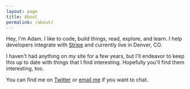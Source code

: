 ```yaml
---
layout: page
title: About
permalink: /about/
---
```


Hey, I'm Adam. I like to code, build things, read, explore, and learn. I help developers integrate with <a href="https://stripe.com">Stripe</a> and currently live in Denver, CO.  

I haven't had anything on my site for a few years, but I'll endeavor to keep this up to date with things that I find interesting. Hopefully you'll find them interesting, too. 

You can find me on <a href="https://twitter.com/adamjstevenson">Twitter</a> or <a href="mailto:adamjstevenson@gmail.com">email me</a> if you want to chat. 